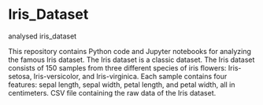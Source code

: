 # Iris_Dataset
analysed iris_dataset

This repository contains Python code and Jupyter notebooks for analyzing the famous Iris dataset. The Iris dataset is a classic dataset.
The Iris dataset consists of 150 samples from three different species of iris flowers: Iris-setosa, Iris-versicolor, and Iris-virginica. Each sample contains four features: sepal length, sepal width, petal length, and petal width, all in centimeters.
CSV file containing the raw data of the Iris dataset.
